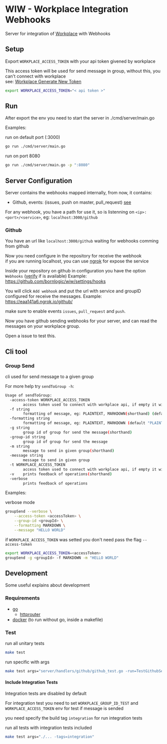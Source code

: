 # WIW - Workplace Integration Webhooks

Server for integration of [Workplace](https://www.workplace.com/) with Webhooks

## Setup

Export `WORKPLACE_ACCESS_TOKEN` with your api token givened by workplace

This access token will be used for send message in group, without this, you can't connect with workplace  
see: [Workplace Generate New Token](./doc/WORKPLACE_CREATE_APP.md)

```sh
export WORKPLACE_ACCESS_TOKEN="< api token >"
```

## Run

After export the env you need to start the server in ./cmd/server/main.go

Examples:  

run on default port (:3000)

``` sh
go run ./cmd/server/main.go
```

run on port 8080
``` sh
go run ./cmd/server/main.go -p ":8080"
```


## Server Configuration

Server contains the webhooks mapped internally, from now, it contains:
 - Github, events: (issues, push on master, pull_request) [see](https://developer.github.com/webhooks/#events)

For any webhook, you have a path for use it, so is listenning on `<ip>:<port>/<service>`, eg: `localhost:3000/github`


### Github

You have an url like `localhost:3000/github` waiting for webhooks comming from github  

Now you need configure in the repository for receive the webhook  
if you are running localhost, you can use [ngrok](https://ngrok.com/download) for expose the service  

Inside your repository on github in configuration you have the option `Webhooks` ([verify](https://developer.github.com/webhooks/) if is available)
Example: https://github.com/bornlogic/wiw/settings/hooks

You will click `Add webhook` and put the url with service and groupID configured for receive the messages.
Example: https://eaa141a6.ngrok.io/github/<groupID>

make sure to enable events `issues`, `pull_request` and `push`.

Now you have github sending webhooks for your server, and can read the messages on your workplace group.  

Open a issue to test this.


## Cli tool

### Group Send

cli used for send message to a given group

For more help try `sendToGroup -h`:
``` sh
Usage of sendToGroup:
  -access-token WORKPLACE_ACCESS_TOKEN
        access token used to connect with workplace api, if empty it will use the env WORKPLACE_ACCESS_TOKEN
  -f string
        formatting of message, eg: PLAINTEXT, MARKDOWN(shorthand) (default "PLAINTEXT")
  -formatting string
        formatting of message, eg: PLAINTEXT, MARKDOWN (default "PLAINTEXT")
  -g string
        group id of group for send the message(shorthand)
  -group-id string
        group id of group for send the message
  -m string
        message to send in given group(shorthand)
  -message string
        message to send in given group
  -t WORKPLACE_ACCESS_TOKEN
        access token used to connect with workplace api, if empty it will use the env WORKPLACE_ACCESS_TOKEN(shorthand)
  -v    prints feedback of operations(shorthand)
  -verbose
        prints feedback of operations
```

Examples:  

verbose mode
``` sh
groupSend --verbose \
	--access-token <accessToken> \
	--group-id <groupId> \
	--formatting MARKDOWN \
	--message "HELLO WORLD"
```
if `WORKPLACE_ACCESS_TOKEN` was setted you don't need pass the flag `--access-token`
``` sh
export WORKPLACE_ACCESS_TOKEN=<accessToken>
groupSend -g <groupId> -f MARKDOWN -m "HELLO WORLD"
```

## Development

Some useful explains about development

### Requirements

- [go](https://golang.org/)
  - [httprouter](http://github.com/julienschmidt/httprouter)
- [docker](http://docker.com/) (to run without go, inside a makefile)

### Test

run all unitary tests
``` sh
make test
```

run specific with args
``` sh
make test args="server/handlers/github/github_test.go -run=TestGithubServe/invalid_status_from -v"
```

#### Include Integration Tests

Integration tests are disabled by default  

For integration test you need to set `WORKPLACE_GROUP_ID_TEST` and `WORKPLACE_ACCESS_TOKEN` env for test if message is sended  

you need specify the build tag `integration` for run integration tests  
   

run all tests with integration tests included
``` sh
make test args="./... -tags=integration"
```

